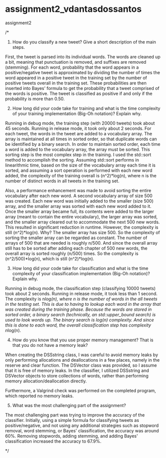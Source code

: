 # assignment2_vdantasdossantos
assignment2

/*

1. How do you classify a new tweet? Give a short description of the main steps.

First, the tweet is parsed into its individual words. The words are cleaned up a bit,
meaning that punctuation is removed, and suffixes are removed (stemming). For each word,
probability that the word appears in a positive/negative tweet is approximated by dividing
the number of times the word appeared in a positive tweet in the training set by the
number of positive tweets overall in the training set. These probabilities are then inserted
into Bayes' formula to get the probability that a tweet comprised of the words is positive.
The tweet is classified as positive if and only if the probability is more than 0.50.

2. How long did your code take for training and what is the time complexity of your training
    implementation (Big-Oh notation)? Explain why.

Running in debug mode, the training step (with 20000 tweets) took about 45 seconds. Running
in release mode, it took only about 2 seconds. For each tweet, the words in the tweet are
added to a vocabulary array. The array is maintained at all times in sorted order, so that
duplicate words can be identified by a binary search. In order to maintain sorted order,
each time a word is added to the vocabulary array, the array must be sorted. This sorting
step is the most complex step in the training. I used the std::sort method to accomplish
the sorting. Assuming std::sort performs in linearithmic time, based on the size of the
vocabulary array each time it is sorted, and assuming a sort operation is performed with
each new word added, the complexity of the training overall is (n^2)*log(n), where n is
the number of distinct words in all tweets in the training set.

Also, a performance enhancement was made to avoid sorting the entire vocabulary after each
new word. A second vocabulary array of size 500 was created. Each new word was initially
added to the smaller (size 500) array, and the smaller array was sorted with each new word
added to it. Once the smaller array became full, its contents were added to the larger
array (meant to contain the entire vocabulary), the larger array was sorted, and the smaller
array cleared out to accommodate the next 500 new words. This resulted in significant
reduction in runtime. However, the complexity is still (n^2)*log(n). Why? The smaller array
has size 500. So the complexity of sorting the smaller array can be regarded as constant.
The number of arrays of 500 that are needed is roughly n/500. And since the overall array
still has to be sorted after adding each chapter of 500 new words, the overall array is
sorted roughly (n/500) times. So the complexity is (n^2/500)*log(n), which is still
(n^2)*log(n).

3. How long did your code take for classification and what is the time complexity of your
classification implementation (Big-Oh notation)? Explain why.

Running in debug mode, the classification step (classifying 10000 tweets) took about 2
seconds. Running in release mode, it took less than 1 second. The complexity is n*log(n),
where n is the number of words in the all tweets in the testing set. This is due to having
to lookup each word in the array that was created during the training phase. Because the
words are stored in sorted order, a binary search (technically, an std::upper_bound search)
is used to look words up. The binary search is log(n) complexity. And since this is done
to each word, the overall classification step has complexity n*log(n).

4. How do you know that you use proper memory management? That is that you do not have a
memory leak?

When creating the DSSstring class, I was careful to avoid memory leaks by only performing
allocations and deallocations in a few places, namely in the reserve and clear function. 
The DSVector class was provided, so I assume that it is free of memory leaks. In the classifier, 
I utilized DSSstring and DSVector objects to store collections of words, rather than performing 
memory allocation/deallocation directly.

Furthermore, a Valgrind check was performed on the completed program, which reported no
memory leaks.

5. What was the most challenging part of the assignment?

The most challenging part was trying to improve the accuracy of the classifier. Initially,
using a simple formula for classifying tweets as positive/negative, and not using any
additional strategies such as stopword removal, word stemming, or Bayes' classification,
the accuracy was around 60%. Removing stopwords, adding stemming, and adding Bayes'
classification increased the accuracy to 67.9%.

*/
